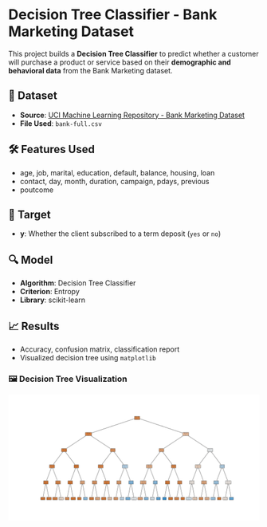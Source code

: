 # Decision Tree Classifier - Bank Marketing Dataset

This project builds a **Decision Tree Classifier** to predict whether a customer will purchase a product or service based on their **demographic and behavioral data** from the Bank Marketing dataset.

## 📂 Dataset
- **Source**: [UCI Machine Learning Repository - Bank Marketing Dataset](https://archive.ics.uci.edu/ml/datasets/Bank+Marketing)
- **File Used**: `bank-full.csv`

## 🛠️ Features Used
- age, job, marital, education, default, balance, housing, loan
- contact, day, month, duration, campaign, pdays, previous
- poutcome

## 🎯 Target
- **y**: Whether the client subscribed to a term deposit (`yes` or `no`)

## 🔍 Model
- **Algorithm**: Decision Tree Classifier
- **Criterion**: Entropy
- **Library**: scikit-learn

## 📈 Results
- Accuracy, confusion matrix, classification report
- Visualized decision tree using `matplotlib`

### 🖼️ Decision Tree Visualization

![Decision Tree](decision_tree_plot.png)

